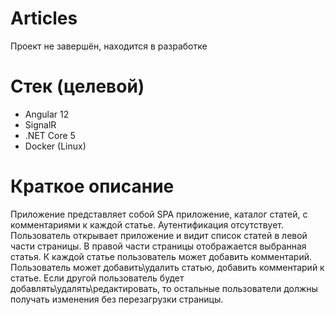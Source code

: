 # Articles

Проект не завершён, находится в разработке


# Стек (целевой)

* Angular 12
* SignalR
* .NET Core 5
* Docker (Linux)

# Краткое описание

Приложение представляет собой SPA приложение, каталог статей, с комментариями к каждой статье. Аутентификация отсутствует.
Пользователь открывает приложение и видит список статей в левой части страницы. В правой части страницы отображается выбранная статья. К каждой статье пользователь может добавить комментарий.
Пользователь может добавить\удалить статью, добавить комментарий к статье.
Если другой пользователь будет добавлять\удалять\редактировать, то остальные пользователи должны получать изменения без перезагрузки страницы.
